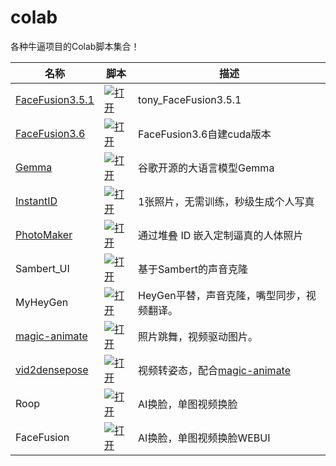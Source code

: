 # colab
各种牛逼项目的Colab脚本集合！

| 名称  |脚本   | 描述 |
| ---- | ---- | ---- |
[FaceFusion3.5.1](https://github.com/gitkimjob/kimjobff) | [![打开](https://colab.research.google.com/assets/colab-badge.svg)](https://colab.research.google.com/github/gitkimjob/kimjobff/blob/main/tonyff_last.ipynb) |tony_FaceFusion3.5.1|
| [FaceFusion3.6](https://github.com/gitkimjob/kimjobff2.6) | [![打开](https://colab.research.google.com/assets/colab-badge.svg)](https://colab.research.google.com/github/gitkimjob/kimjobff2.6/blob/master/face2.6.0.ipynb) |FaceFusion3.6自建cuda版本|
| [Gemma](https://Github.com/google/gemma_pytorch) | [![打开](https://colab.research.google.com/assets/colab-badge.svg)](https://colab.research.google.com/github/dream80/TonyColab/blob/master/backup/pytorch_gemma.ipynb) |谷歌开源的大语言模型Gemma|
| [InstantID](https://github.com/InstantID/InstantID) | [![打开](https://colab.research.google.com/assets/colab-badge.svg)](https://colab.research.google.com/github/dream80/TonyColab/blob/master/InstantID.ipynb) |1张照片，无需训练，秒级生成个人写真|
| [PhotoMaker](https://github.com/TencentARC/PhotoMaker) | [![打开](https://colab.research.google.com/assets/colab-badge.svg)](https://colab.research.google.com/github/dream80/TonyColab/blob/master/PhotoMaker.ipynb) | 通过堆叠 ID 嵌入定制逼真的人体照片 |
| Sambert_UI | [![打开](https://colab.research.google.com/assets/colab-badge.svg)](https://colab.research.google.com/github/dream80/TonyColab/blob/master/backup/Sambert_UI.ipynb) | 基于Sambert的声音克隆 |
| MyHeyGen | [![打开](https://colab.research.google.com/assets/colab-badge.svg)](https://colab.research.google.com/github/dream80/TonyColab/blob/master/myheygen.ipynb) | HeyGen平替，声音克隆，嘴型同步，视频翻译。 |
| [magic-animate](https://github.com/magic-research/magic-animate) | [![打开](https://colab.research.google.com/assets/colab-badge.svg)](myheygen.ipynb) | 照片跳舞，视频驱动图片。 |
| [vid2densepose](https://github.com/Flode-Labs/vid2densepose) | [![打开](https://colab.research.google.com/assets/colab-badge.svg)](https://colab.research.google.com/github/dream80/TonyColab/blob/master/backup/Vid2Densepose.ipynb) | 视频转姿态，配合[magic-animate](https://github.com/magic-research/magic-animate) |
| Roop | [![打开](https://colab.research.google.com/assets/colab-badge.svg)](https://colab.research.google.com/github/dream80/roop_colab/blob/main/roop_v1_3.ipynb) | AI换脸，单图视频换脸 |
| FaceFusion | [![打开](https://colab.research.google.com/assets/colab-badge.svg)](https://colab.research.google.com/github/dream80/roop_colab/blob/main/tonyff_v2.1.2.ipynb) | AI换脸，单图视频换脸WEBUI |

